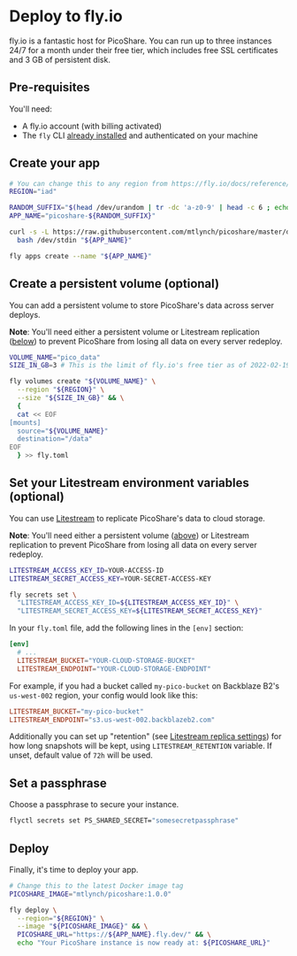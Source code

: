 # Deploy to fly.io

fly.io is a fantastic host for PicoShare. You can run up to three instances 24/7 for a month under their free tier, which includes free SSL certificates and 3 GB of persistent disk.

## Pre-requisites

You'll need:

- A fly.io account (with billing activated)
- The `fly` CLI [already installed](https://fly.io/docs/getting-started/installing-flyctl/) and authenticated on your machine

## Create your app

```bash
# You can change this to any region from https://fly.io/docs/reference/regions/
REGION="iad"

RANDOM_SUFFIX="$(head /dev/urandom | tr -dc 'a-z0-9' | head -c 6 ; echo '')"
APP_NAME="picoshare-${RANDOM_SUFFIX}"

curl -s -L https://raw.githubusercontent.com/mtlynch/picoshare/master/docs/deployment/fly-assets/make-fly-config | \
  bash /dev/stdin "${APP_NAME}"

fly apps create --name "${APP_NAME}"
```

## Create a persistent volume (optional)

You can add a persistent volume to store PicoShare's data across server deploys.

**Note**: You'll need either a persistent volume or Litestream replication ([below](#set-your-litestream-environment-variables-optional)) to prevent PicoShare from losing all data on every server redeploy.

```bash
VOLUME_NAME="pico_data"
SIZE_IN_GB=3 # This is the limit of fly.io's free tier as of 2022-02-19

fly volumes create "${VOLUME_NAME}" \
  --region "${REGION}" \
  --size "${SIZE_IN_GB}" && \
  {
  cat << EOF
[mounts]
  source="${VOLUME_NAME}"
  destination="/data"
EOF
  } >> fly.toml
```

## Set your Litestream environment variables (optional)

You can use [Litestream](https://litestream.io) to replicate PicoShare's data to cloud storage.

**Note**: You'll need either a persistent volume ([above](#create-a-persistent-volume-optional)) or Litestream replication to prevent PicoShare from losing all data on every server redeploy.

```bash
LITESTREAM_ACCESS_KEY_ID=YOUR-ACCESS-ID
LITESTREAM_SECRET_ACCESS_KEY=YOUR-SECRET-ACCESS-KEY

fly secrets set \
  "LITESTREAM_ACCESS_KEY_ID=${LITESTREAM_ACCESS_KEY_ID}" \
  "LITESTREAM_SECRET_ACCESS_KEY=${LITESTREAM_SECRET_ACCESS_KEY}"
```

In your `fly.toml` file, add the following lines in the `[env]` section:

```toml
[env]
  # ...
  LITESTREAM_BUCKET="YOUR-CLOUD-STORAGE-BUCKET"
  LITESTREAM_ENDPOINT="YOUR-CLOUD-STORAGE-ENDPOINT"
```

For example, if you had a bucket called `my-pico-bucket` on Backblaze B2's `us-west-002` region, your config would look like this:

```toml
LITESTREAM_BUCKET="my-pico-bucket"
LITESTREAM_ENDPOINT="s3.us-west-002.backblazeb2.com"
```

Additionally you can set up "retention" (see [Litestream replica settings](https://litestream.io/reference/config/#replica-settings)) for how long snapshots will be kept, using `LITESTREAM_RETENTION` variable. If unset, default value of `72h` will be used.

## Set a passphrase

Choose a passphrase to secure your instance.

```bash
flyctl secrets set PS_SHARED_SECRET="somesecretpassphrase"
```

## Deploy

Finally, it's time to deploy your app.

```bash
# Change this to the latest Docker image tag
PICOSHARE_IMAGE="mtlynch/picoshare:1.0.0"

fly deploy \
  --region="${REGION}" \
  --image "${PICOSHARE_IMAGE}" && \
  PICOSHARE_URL="https://${APP_NAME}.fly.dev/" && \
  echo "Your PicoShare instance is now ready at: ${PICOSHARE_URL}"
```
